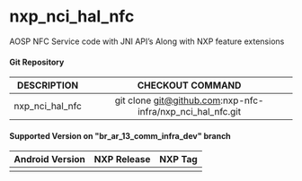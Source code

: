 # nxp_nci_hal_nfc
AOSP NFC Service code with JNI API’s Along with NXP feature extensions


#### Git Repository

| DESCRIPTION        | CHECKOUT COMMAND          |
| :-------------: |:-------------:| 
| nxp_nci_hal_nfc | git clone git@github.com:nxp-nfc-infra/nxp_nci_hal_nfc.git |

#### Supported Version on "br_ar_13_comm_infra_dev" branch
| Android Version        | NXP Release          | NXP Tag  |
| :-------------: |:---------------------:| :-----:|
|       |   |   |

